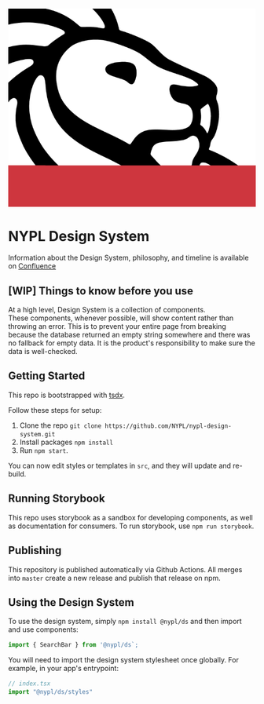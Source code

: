 ![NYPL Logo](./screenshot.png)

# NYPL Design System

Information about the Design System, philosophy, and timeline is available on [Confluence](https://confluence.nypl.org/pages/viewpage.action?spaceKey=DIGTL&title=Design+Systems+Forum)

## [WIP] Things to know before you use

At a high level, Design System is a collection of components.  
These components, whenever possible, will show content rather than throwing an error. This is to prevent your entire page from breaking because the database returned an empty string somewhere and there was no fallback for empty data. It is the product's responsibility to make sure the data is well-checked.

## Getting Started

This repo is bootstrapped with [tsdx](https://github.com/jaredpalmer/tsdx).

Follow these steps for setup:

1. Clone the repo `git clone https://github.com/NYPL/nypl-design-system.git`
3. Install packages `npm install`
4. Run `npm start`.

You can now edit styles or templates in `src`, and they will update and re-build.

## Running Storybook

This repo uses storybook as a sandbox for developing components, as well as documentation for consumers. To run storybook, use `npm run storybook`. 

## Publishing

This repository is published automatically via Github Actions. All merges into `master` create a new release and publish that release on npm.

## Using the Design System

To use the design system, simply `npm install @nypl/ds` and then import and use components:

```js
import { SearchBar } from '@nypl/ds`;
```

You will need to import the design system stylesheet once globally. For example, in your app's entrypoint:

```js
// index.tsx
import "@nypl/ds/styles"
```
